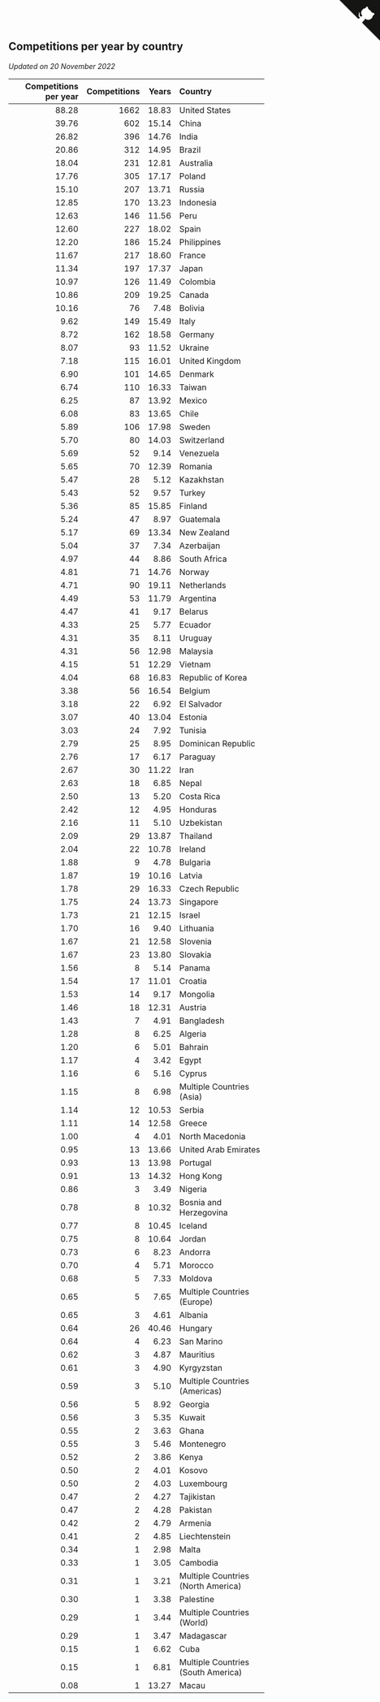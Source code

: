 ## Competitions per year by country

*Updated on 20 November 2022*

| Competitions per year | Competitions | Years | Country |
| ---: | ---: | ---: | :--- |
| 88.28 | 1662 | 18.83 | United States |
| 39.76 | 602 | 15.14 | China |
| 26.82 | 396 | 14.76 | India |
| 20.86 | 312 | 14.95 | Brazil |
| 18.04 | 231 | 12.81 | Australia |
| 17.76 | 305 | 17.17 | Poland |
| 15.10 | 207 | 13.71 | Russia |
| 12.85 | 170 | 13.23 | Indonesia |
| 12.63 | 146 | 11.56 | Peru |
| 12.60 | 227 | 18.02 | Spain |
| 12.20 | 186 | 15.24 | Philippines |
| 11.67 | 217 | 18.60 | France |
| 11.34 | 197 | 17.37 | Japan |
| 10.97 | 126 | 11.49 | Colombia |
| 10.86 | 209 | 19.25 | Canada |
| 10.16 | 76 | 7.48 | Bolivia |
| 9.62 | 149 | 15.49 | Italy |
| 8.72 | 162 | 18.58 | Germany |
| 8.07 | 93 | 11.52 | Ukraine |
| 7.18 | 115 | 16.01 | United Kingdom |
| 6.90 | 101 | 14.65 | Denmark |
| 6.74 | 110 | 16.33 | Taiwan |
| 6.25 | 87 | 13.92 | Mexico |
| 6.08 | 83 | 13.65 | Chile |
| 5.89 | 106 | 17.98 | Sweden |
| 5.70 | 80 | 14.03 | Switzerland |
| 5.69 | 52 | 9.14 | Venezuela |
| 5.65 | 70 | 12.39 | Romania |
| 5.47 | 28 | 5.12 | Kazakhstan |
| 5.43 | 52 | 9.57 | Turkey |
| 5.36 | 85 | 15.85 | Finland |
| 5.24 | 47 | 8.97 | Guatemala |
| 5.17 | 69 | 13.34 | New Zealand |
| 5.04 | 37 | 7.34 | Azerbaijan |
| 4.97 | 44 | 8.86 | South Africa |
| 4.81 | 71 | 14.76 | Norway |
| 4.71 | 90 | 19.11 | Netherlands |
| 4.49 | 53 | 11.79 | Argentina |
| 4.47 | 41 | 9.17 | Belarus |
| 4.33 | 25 | 5.77 | Ecuador |
| 4.31 | 35 | 8.11 | Uruguay |
| 4.31 | 56 | 12.98 | Malaysia |
| 4.15 | 51 | 12.29 | Vietnam |
| 4.04 | 68 | 16.83 | Republic of Korea |
| 3.38 | 56 | 16.54 | Belgium |
| 3.18 | 22 | 6.92 | El Salvador |
| 3.07 | 40 | 13.04 | Estonia |
| 3.03 | 24 | 7.92 | Tunisia |
| 2.79 | 25 | 8.95 | Dominican Republic |
| 2.76 | 17 | 6.17 | Paraguay |
| 2.67 | 30 | 11.22 | Iran |
| 2.63 | 18 | 6.85 | Nepal |
| 2.50 | 13 | 5.20 | Costa Rica |
| 2.42 | 12 | 4.95 | Honduras |
| 2.16 | 11 | 5.10 | Uzbekistan |
| 2.09 | 29 | 13.87 | Thailand |
| 2.04 | 22 | 10.78 | Ireland |
| 1.88 | 9 | 4.78 | Bulgaria |
| 1.87 | 19 | 10.16 | Latvia |
| 1.78 | 29 | 16.33 | Czech Republic |
| 1.75 | 24 | 13.73 | Singapore |
| 1.73 | 21 | 12.15 | Israel |
| 1.70 | 16 | 9.40 | Lithuania |
| 1.67 | 21 | 12.58 | Slovenia |
| 1.67 | 23 | 13.80 | Slovakia |
| 1.56 | 8 | 5.14 | Panama |
| 1.54 | 17 | 11.01 | Croatia |
| 1.53 | 14 | 9.17 | Mongolia |
| 1.46 | 18 | 12.31 | Austria |
| 1.43 | 7 | 4.91 | Bangladesh |
| 1.28 | 8 | 6.25 | Algeria |
| 1.20 | 6 | 5.01 | Bahrain |
| 1.17 | 4 | 3.42 | Egypt |
| 1.16 | 6 | 5.16 | Cyprus |
| 1.15 | 8 | 6.98 | Multiple Countries (Asia) |
| 1.14 | 12 | 10.53 | Serbia |
| 1.11 | 14 | 12.58 | Greece |
| 1.00 | 4 | 4.01 | North Macedonia |
| 0.95 | 13 | 13.66 | United Arab Emirates |
| 0.93 | 13 | 13.98 | Portugal |
| 0.91 | 13 | 14.32 | Hong Kong |
| 0.86 | 3 | 3.49 | Nigeria |
| 0.78 | 8 | 10.32 | Bosnia and Herzegovina |
| 0.77 | 8 | 10.45 | Iceland |
| 0.75 | 8 | 10.64 | Jordan |
| 0.73 | 6 | 8.23 | Andorra |
| 0.70 | 4 | 5.71 | Morocco |
| 0.68 | 5 | 7.33 | Moldova |
| 0.65 | 5 | 7.65 | Multiple Countries (Europe) |
| 0.65 | 3 | 4.61 | Albania |
| 0.64 | 26 | 40.46 | Hungary |
| 0.64 | 4 | 6.23 | San Marino |
| 0.62 | 3 | 4.87 | Mauritius |
| 0.61 | 3 | 4.90 | Kyrgyzstan |
| 0.59 | 3 | 5.10 | Multiple Countries (Americas) |
| 0.56 | 5 | 8.92 | Georgia |
| 0.56 | 3 | 5.35 | Kuwait |
| 0.55 | 2 | 3.63 | Ghana |
| 0.55 | 3 | 5.46 | Montenegro |
| 0.52 | 2 | 3.86 | Kenya |
| 0.50 | 2 | 4.01 | Kosovo |
| 0.50 | 2 | 4.03 | Luxembourg |
| 0.47 | 2 | 4.27 | Tajikistan |
| 0.47 | 2 | 4.28 | Pakistan |
| 0.42 | 2 | 4.79 | Armenia |
| 0.41 | 2 | 4.85 | Liechtenstein |
| 0.34 | 1 | 2.98 | Malta |
| 0.33 | 1 | 3.05 | Cambodia |
| 0.31 | 1 | 3.21 | Multiple Countries (North America) |
| 0.30 | 1 | 3.38 | Palestine |
| 0.29 | 1 | 3.44 | Multiple Countries (World) |
| 0.29 | 1 | 3.47 | Madagascar |
| 0.15 | 1 | 6.62 | Cuba |
| 0.15 | 1 | 6.81 | Multiple Countries (South America) |
| 0.08 | 1 | 13.27 | Macau |


<a href="https://github.com/jonatanklosko/wca_statistics" class="github-corner" aria-label="View source on Github"><svg width="80" height="80" viewBox="0 0 250 250" style="fill:#151513; color:#fff; position: absolute; top: 0; border: 0; right: 0;" aria-hidden="true"><path d="M0,0 L115,115 L130,115 L142,142 L250,250 L250,0 Z"></path><path d="M128.3,109.0 C113.8,99.7 119.0,89.6 119.0,89.6 C122.0,82.7 120.5,78.6 120.5,78.6 C119.2,72.0 123.4,76.3 123.4,76.3 C127.3,80.9 125.5,87.3 125.5,87.3 C122.9,97.6 130.6,101.9 134.4,103.2" fill="currentColor" style="transform-origin: 130px 106px;" class="octo-arm"></path><path d="M115.0,115.0 C114.9,115.1 118.7,116.5 119.8,115.4 L133.7,101.6 C136.9,99.2 139.9,98.4 142.2,98.6 C133.8,88.0 127.5,74.4 143.8,58.0 C148.5,53.4 154.0,51.2 159.7,51.0 C160.3,49.4 163.2,43.6 171.4,40.1 C171.4,40.1 176.1,42.5 178.8,56.2 C183.1,58.6 187.2,61.8 190.9,65.4 C194.5,69.0 197.7,73.2 200.1,77.6 C213.8,80.2 216.3,84.9 216.3,84.9 C212.7,93.1 206.9,96.0 205.4,96.6 C205.1,102.4 203.0,107.8 198.3,112.5 C181.9,128.9 168.3,122.5 157.7,114.1 C157.9,116.9 156.7,120.9 152.7,124.9 L141.0,136.5 C139.8,137.7 141.6,141.9 141.8,141.8 Z" fill="currentColor" class="octo-body"></path></svg></a><style>.github-corner:hover .octo-arm{animation:octocat-wave 560ms ease-in-out}@keyframes octocat-wave{0%,100%{transform:rotate(0)}20%,60%{transform:rotate(-25deg)}40%,80%{transform:rotate(10deg)}}@media (max-width:500px){.github-corner:hover .octo-arm{animation:none}.github-corner .octo-arm{animation:octocat-wave 560ms ease-in-out}}</style>
